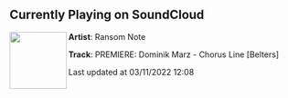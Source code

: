 ## Currently Playing on SoundCloud

[<img align="left" width="100" src="https://i1.sndcdn.com/artworks-v74oMwZtx2RF5hwp-StyOdg-t500x500.jpg">](https://soundcloud.com/the-ransom-note/premiere-dominik-marz-chorus-line-belters)

**Artist**: Ransom Note 

**Track**: PREMIERE: Dominik Marz - Chorus Line [Belters]

Last updated at 03/11/2022 12:08
